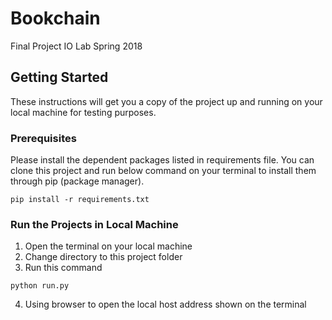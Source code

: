 # Bookchain
Final Project IO Lab Spring 2018

## Getting Started
These instructions will get you a copy of the project up and running on your local machine for testing purposes.

### Prerequisites
Please install the dependent packages listed in requirements file. You can clone this project and run below command on your terminal to install them through pip (package manager).
```
pip install -r requirements.txt
```

### Run the Projects in Local Machine
1. Open the terminal on your local machine
2. Change directory to this project folder
3. Run this command
```
python run.py
```
4. Using browser to open the local host address shown on the terminal